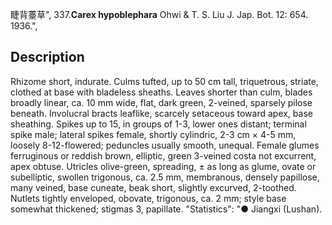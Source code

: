 睫背薹草",
337.**Carex hypoblephara** Ohwi & T. S. Liu J. Jap. Bot. 12: 654. 1936.",

## Description
Rhizome short, indurate. Culms tufted, up to 50 cm tall, triquetrous, striate, clothed at base with bladeless sheaths. Leaves shorter than culm, blades broadly linear, ca. 10 mm wide, flat, dark green, 2-veined, sparsely pilose beneath. Involucral bracts leaflike, scarcely setaceous toward apex, base sheathing. Spikes up to 15, in groups of 1-3, lower ones distant; terminal spike male; lateral spikes female, shortly cylindric, 2-3 cm × 4-5 mm, loosely 8-12-flowered; peduncles usually smooth, unequal. Female glumes ferruginous or reddish brown, elliptic, green 3-veined costa not excurrent, apex obtuse. Utricles olive-green, spreading, ± as long as glume, ovate or subelliptic, swollen trigonous, ca. 2.5 mm, membranous, densely papillose, many veined, base cuneate, beak short, slightly excurved, 2-toothed. Nutlets tightly enveloped, obovate, trigonous, ca. 2 mm; style base somewhat thickened; stigmas 3, papillate.
  "Statistics": "● Jiangxi (Lushan).
